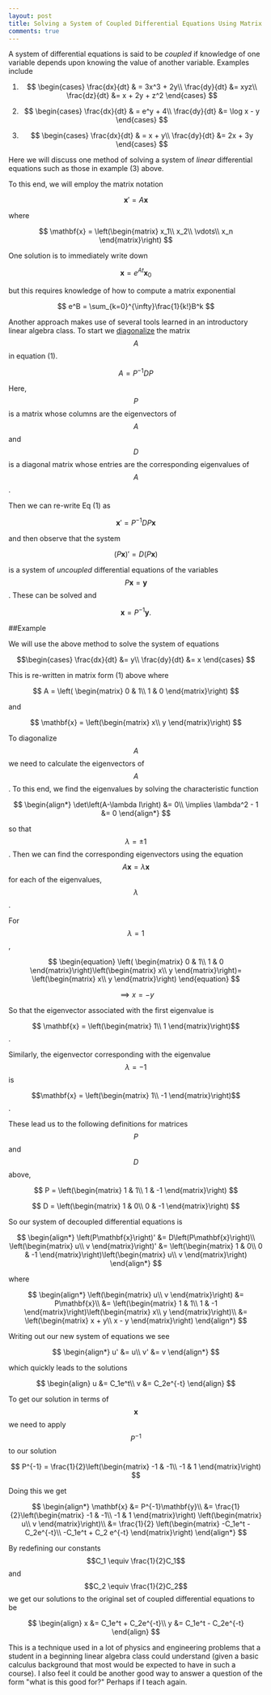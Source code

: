 ```yaml
---
layout: post
title: Solving a System of Coupled Differential Equations Using Matrix Algebra
comments: true
---
```


A system of differential equations is said to be *coupled* if knowledge of one variable depends upon knowing the value of another variable. Examples include

1.  $$
\begin{cases}
\frac{dx}{dt} & = 3x^3 + 2y\\
\frac{dy}{dt} &= xyz\\
\frac{dz}{dt} &= x + 2y + z^2
\end{cases} 
$$ 

2.  $$
\begin{cases}
\frac{dx}{dt} & = e^y + 4\\
\frac{dy}{dt} &= \log x - y
\end{cases} 
$$ 

3.  $$
\begin{cases}
\frac{dx}{dt} & = x + y\\
\frac{dy}{dt} &= 2x + 3y
\end{cases} 
$$ 

Here we will discuss one method of solving a system of *linear* differential equations such as those in example (3) above.

To this end, we will employ the matrix notation 

$$\begin{equation}
\mathbf{x}' = A\mathbf{x}
\end{equation}
$$

where 

$$
\mathbf{x} = \left(\begin{matrix}
					x_1\\
					x_2\\
					\vdots\\
					x_n
        \end{matrix}\right)
$$

One solution is to immediately write down

$$
\mathbf{x} = e^{At}\mathbf{x}_0
$$

but this requires knowledge of how to compute a matrix exponential

$$
e^B = \sum_{k=0}^{\infty}\frac{1}{k!}B^k
$$

Another approach makes use of several tools learned in an introductory linear algebra class. To start we [diagonalize](http://mathworld.wolfram.com/MatrixDiagonalization.html) the matrix $$A $$ in equation (1). 

$$
A = P^{-1}DP
$$

Here, $$P$$ is a matrix whose columns are the eigenvectors of $$A$$ and $$D$$ is a diagonal matrix whose entries are the corresponding eigenvalues of $$A$$.

Then we can re-write Eq (1) as 

$$
\mathbf{x}' = P^{-1}DP\mathbf{x}
$$

and then observe that the system

$$
\left(P\mathbf{x}\right)' = D\left(P\mathbf{x}\right)
$$

is a system of *uncoupled* differential equations of the variables $$P\mathbf{x}=\mathbf{y}$$. These can be solved and 

$$
\mathbf{x}=P^{-1}\mathbf{y}.
$$

##Example

We will use the above method to solve the system of equations

$$\begin{cases}
\frac{dx}{dt} &= y\\
\frac{dy}{dt} &= x
\end{cases}
$$

This is re-written in matrix form (1) above where 

$$
A = \left( \begin{matrix}
0 & 1\\
1 & 0
\end{matrix}\right)
$$

and 

$$
\mathbf{x} = \left(\begin{matrix}
					x\\
					y
        \end{matrix}\right)
$$

To diagonalize $$A$$ we need to calculate the eigenvectors of $$A$$. To this end, we find the eigenvalues by solving the characteristic function 

$$
\begin{align*}
\det\left(A-\lambda I\right) &= 0\\
\implies \lambda^2 - 1 &= 0
\end{align*}
$$

so that $$\lambda = \pm 1$$. Then we can find the corresponding eigenvectors using the equation
$$
A\mathbf{x} = \lambda \mathbf{x}
$$
for each of the eigenvalues, $$\lambda$$.

For $$\lambda = 1$$,

$$
\begin{equation}
\left( \begin{matrix}
0 & 1\\
1 & 0
\end{matrix}\right)\left(\begin{matrix}
					x\\
					y
        \end{matrix}\right)= \left(\begin{matrix}
					x\\
					y
        \end{matrix}\right)
\end{equation}
$$

$$  
\implies x = -y 
$$

So that the eigenvector associated with the first eigenvalue is 

$$ \mathbf{x} =  \left(\begin{matrix}
					1\\
					1
        \end{matrix}\right)$$.

Similarly, the eigenvector corresponding with the eigenvalue $$\lambda = -1$$ is 

$$\mathbf{x} =  \left(\begin{matrix}
					1\\
					-1
        \end{matrix}\right)$$.

These lead us to the following definitions for matrices $$P$$ and $$D$$ above,

$$
P = \left(\begin{matrix}
					1 & 1\\
					1 & -1
        \end{matrix}\right)
$$

$$
D = \left(\begin{matrix}
					1 & 0\\
					0 & -1
        \end{matrix}\right)
$$

So our system of decoupled differential equations is 

$$
\begin{align*}
\left(P\mathbf{x}\right)' &= D\left(P\mathbf{x}\right)\\
\left(\begin{matrix}
					u\\
					v
        \end{matrix}\right)' &= \left(\begin{matrix}
					1 & 0\\
					0 & -1
        \end{matrix}\right)\left(\begin{matrix}
					u\\
					v
        \end{matrix}\right)
\end{align*}
$$

where 

$$
\begin{align*}
\left(\begin{matrix}
					u\\
					v
        \end{matrix}\right) &= P\mathbf{x}\\
        &= \left(\begin{matrix}
					1 & 1\\
					1 & -1
        \end{matrix}\right)\left(\begin{matrix}
					x\\
					y
        \end{matrix}\right)\\
        &= \left(\begin{matrix}
					x + y\\
					x - y
        \end{matrix}\right)
 \end{align*}
$$

Writing out our new system of equations we see

$$
\begin{align*}
u' &= u\\
v' &= v
\end{align*}
$$

which quickly leads to the solutions

$$
\begin{align}
u &= C_1e^t\\
v &= C_2e^{-t}
\end{align}
$$

To get our solution in terms of $$\mathbf{x}$$ we need to apply $$P^{-1}$$ to our solution

$$
P^{-1} = \frac{1}{2}\left(\begin{matrix}
					-1 & -1\\
					-1 & 1
        \end{matrix}\right)
$$

Doing this we get

$$
\begin{align*}
\mathbf{x}  &= P^{-1}\mathbf{y}\\
&= \frac{1}{2}\left(\begin{matrix}
					-1 & -1\\
					-1 & 1
        \end{matrix}\right)
\left(\begin{matrix}
					u\\
					v
        \end{matrix}\right)\\
 &= \frac{1}{2} 
\left(\begin{matrix}
				 -C_1e^t - C_2e^{-t}\\
					-C_1e^t + C_2 e^{-t}
        \end{matrix}\right)    
 \end{align*}
$$

By redefining our constants $$C_1 \equiv \frac{1}{2}C_1$$ and $$C_2 \equiv \frac{1}{2}C_2$$ we get our solutions to the original set of coupled differential equations to be

$$
\begin{align}
x &= C_1e^t + C_2e^{-t}\\
y &= C_1e^t - C_2e^{-t}
\end{align}
$$

This is a technique used in a lot of physics and engineering problems that a student in a beginning linear algebra class could understand (given a basic calculus background that most would be expected to have in such a course). I also feel it could be another good way to answer a question of the form "what is this good for?" Perhaps if I teach again.